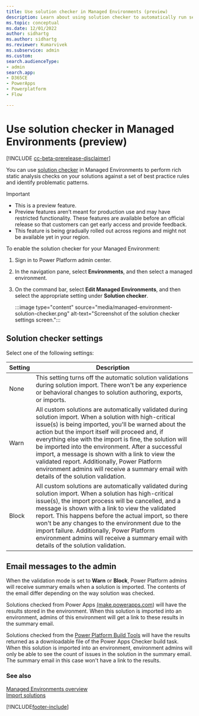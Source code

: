 ```yaml
---
title: Use solution checker in Managed Environments (preview)
description: Learn about using solution checker to automatically run security and reliability validations during solution import.
ms.topic: conceptual
ms.date: 12/01/2022
author: sidhartg
ms.author: sidhartg
ms.reviewer: Kumarvivek
ms.subservice: admin
ms.custom: 
search.audienceType:
- admin
search.app:
- D365CE
- PowerApps
- Powerplatform
- Flow

---
```


# Use solution checker in Managed Environments (preview)

[!INCLUDE [cc-beta-prerelease-disclaimer](../includes/cc-beta-prerelease-disclaimer.md)]

You can use [solution checker](/power-apps/maker/data-platform/use-powerapps-checker) in Managed Environments to perform rich static analysis checks on your solutions against a set of best practice rules and identify problematic patterns.

> [!IMPORTANT]
>
> - This is a preview feature.
> - Preview features aren’t meant for production use and may have restricted functionality. These features are available before an official release so that customers can get early access and provide feedback.
> - This feature is being gradually rolled out across regions and might not be available yet in your region.

To enable the solution checker for your Managed Environment:

1. Sign in to Power Platform admin center.
1. In the navigation pane, select **Environments**, and then select a managed environment.
1. On the command bar, select **Edit Managed Environments**, and then select the appropriate setting under **Solution checker**.

    :::image type="content" source="media/managed-environment-solution-checker.png" alt-text="Screenshot of the solution checker settings screen.":::

## Solution checker settings

Select one of the following settings:

| Setting | Description |
| --- | --- |
| None |  This setting turns off the automatic solution validations during solution import. There won't be any experience or behavioral changes to solution authoring, exports, or imports. |
| Warn |  All custom solutions are automatically validated during solution import. When a solution with high-critical issue(s) is being imported, you'll be warned about the action but the import itself will proceed and, if everything else with the import is fine, the solution will be imported into the environment. After a successful import, a message is shown with a link to view the validated report. Additionally, Power Platform environment admins will receive a summary email with details of the solution validation. |
| Block | All custom solutions are automatically validated during solution import. When a solution has high-critical issue(s), the import process will be cancelled, and a message is shown with a link to view the validated report. This happens before the actual import, so there won't be any changes to the environment due to the import failure. Additionally, Power Platform environment admins will receive a summary email with details of the solution validation. |

## Email messages to the admin

When the validation mode is set to **Warn** or **Block**, Power Platform admins will receive summary emails when a solution is imported. The contents of the email differ depending on the way solution was checked.

Solutions checked from Power Apps [(make.powerapps.com](https://make.powerapps.com)) will have the results stored in the environment. When this solution is imported into an environment, admins of this environment will get a link to these results in the summary email.

Solutions checked from the [Power Platform Build Tools](/power-platform/alm/devops-build-tools) will have the results returned as a downloadable file of the Power Apps Checker build task. When this solution is imported into an environment, environment admins will only be able to see the count of issues in the solution in the summary email. The summary email in this case won't have a link to the results.  

### See also

[Managed Environments overview](managed-environment-overview.md) <br />
[Import solutions](/power-apps/maker/data-platform/import-update-export-solutions)  

[!INCLUDE[footer-include](../includes/footer-banner.md)]
